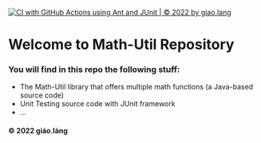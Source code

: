 [![CI with GitHub Actions using Ant and JUnit | © 2022 by giao.lang](https://github.com/doit-now/math-util-1625/actions/workflows/ci-junit.yml/badge.svg)](https://github.com/doit-now/math-util-1625/actions/workflows/ci-junit.yml)

# Welcome to Math-Util Repository
### You will find in this repo the following stuff:
* The Math-Util library that offers multiple math functions (a Java-based source code)
* Unit Testing source code with JUnit framework
* ...

#### © 2022 giáo.làng
 


